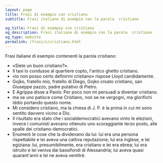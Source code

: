 ```yaml
---
layout: page
title: Frasi di esempio con cristiano 
subtitle: Frasi italiane di esempio con la parola  cristiano

og_title: Frasi di esempio con cristiano 
og_description: Frasi italiane di esempio con la parola  cristiano
og_type: website
permalink: /frasi/c/cristiano.html
---
```


Frasi italiane di esempio contenenti la parola cristiano:


- «Siete un buon cristiano?».
- Il taxi lo condusse al quartiere copto, l'antico ghetto cristiano.
- «Io non posso certo definirmi cristiano» rispose Lloyd candidamente.
- Gojko, fratello mio, fratello di Diego, Gojko croato cristiano, san Giuseppe pazzo, padre putativo di Pietro.
- E Agrippa disse a Paolo: Per poco non mi persuadi a diventar cristiano.
- ma se uno patisce come Cristiano, non se ne vergogni, ma glorifichi Iddio portando questo nome.
- Mi considero cristiano, ma la chiesa di J. P. è la prima in cui mi sono sentito davvero vicino a Dio.
- Il risultato era stato che i socialdemocratici avevano vinto le elezioni, invece i comunisti avevano ottenuto uno scoraggiante terzo posto, alle spalle dei cristiano-democratici.
- Enumerò le cose che la dividevano da lui: lui era una persona rispettabile e lei aveva una cattiva reputazione; lui era inglese, e lei egiziana: lui, presumibilmente, era cristiano e lei era ebrea; lui era istruito e lei veniva dai bassifondi di Alessandria; lui aveva quasi quarant'anni e lei ne aveva ventitré.
